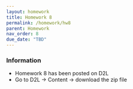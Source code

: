 ```yaml
---
layout: homework
title: Homework 8
permalink: /homework/hw8
parent: Homework
nav_order: 8
due_date: "TBD"
---
```


### Information
* Homework 8 has been posted on D2L
* Go to D2L -> Content -> download the zip file


